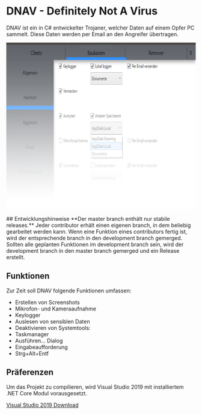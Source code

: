 # DNAV - Definitely Not A Virus
DNAV ist ein in C# entwickelter Trojaner, welcher Daten auf einem Opfer PC sammelt. Diese Daten werden per Email an den Angreifer übertragen.

<p align="center">
  <img width="786" height="443" src="Images/GUI01.png">
</p>
## Entwicklungshinweise
**Der master branch enthält nur stabile releases.** Jeder contributor erhält einen eigenen branch, in dem beliebig gearbeitet werden kann. Wenn eine Funktion eines contributors fertig ist, wird der entsprechende branch in den development branch gemerged. Sollten alle geplanten Funktionen im development branch sein, wird der development branch in den master branch gemerged und ein Release erstellt.

## Funktionen
Zur Zeit soll DNAV folgende Funktionen umfassen:
- Erstellen von Screenshots
- Mikrofon- und Kameraaufnahme
- Keylogger
- Auslesen von sensiblen Daten
- Deaktivieren von Systemtools:
 - Taskmanager
 - Ausführen... Dialog
 - Eingabeaufforderung
 - Strg+Alt+Entf

## Präferenzen
Um das Projekt zu compilieren, wird Visual Studio 2019 mit installiertem .NET Core Modul vorausgesetzt.

[Visual Studio 2019 Download](https://visualstudio.microsoft.com/de/vs/)